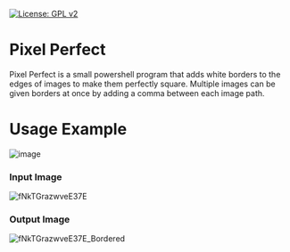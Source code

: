 [![License: GPL v2](https://img.shields.io/badge/License-GPL_v2-blue.svg)](https://www.gnu.org/licenses/old-licenses/gpl-2.0.en.html)
# Pixel Perfect
Pixel Perfect is a small powershell program that adds white borders to the edges of images to make them perfectly square.
Multiple images can be given borders at once by adding a comma between each image path.

# Usage Example
![image](https://github.com/user-attachments/assets/20656209-e75a-4c42-ac96-62564aa527b7)

### Input Image
![fNkTGrazwveE37E](https://github.com/user-attachments/assets/8f6faf63-ef28-40b2-a0f7-9d014d9bd301)

### Output Image
![fNkTGrazwveE37E_Bordered](https://github.com/user-attachments/assets/ca68af82-9191-48b5-af18-9dea3817fce1)
